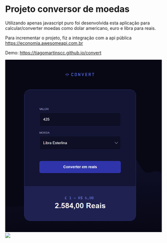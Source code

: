 # Projeto conversor de moedas
Utilizando apenas javascript puro foi desenvolvida esta aplicação para calcular/converter moedas como dolar americano, euro e libra para reais.

Para incrementar o projeto, fiz a integração com a api pública <https://economia.awesomeapi.com.br> 

Demo: <https://tiagomartinscc.github.io/convert>

<img src="img/project.png">

<img src="https://app.rocketseat.com.br/_next/image?url=https%3A%2F%2Fxesque.rocketseat.dev%2Fplatform%2F1712670610276.svg&w=1920&q=100">
